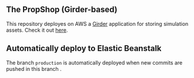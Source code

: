 ## The PropShop (Girder-based) ##

This repository deployes on AWS a
[Girder](https://girder.readthedocs.io/en/latest/) application for storing
simulation assets. Check it out [here](https://data.ignitionfuel.org).

## Automatically deploy to Elastic Beanstalk

The branch `production` is automatically deployed when new commits are pushed
in this branch .
